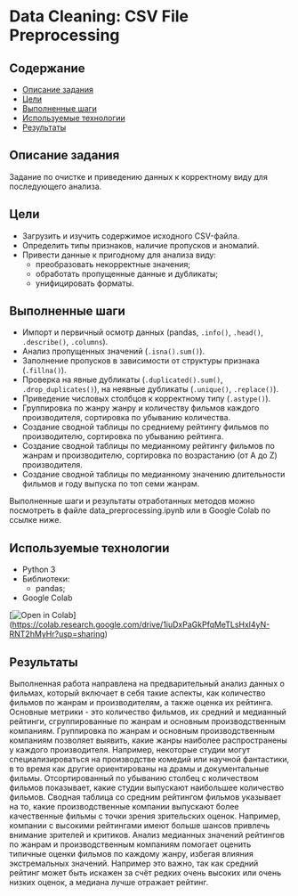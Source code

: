 # Data Cleaning: CSV File Preprocessing

## Содержание
- [Описание задания](#описание-задания)
- [Цели](#цели)
- [Выполненные шаги](#выполненные-шаги)
- [Используемые технологии](#используемые-технологии)
- [Результаты](#результаты)

## Описание задания
Задание по очистке и приведению данных к корректному виду для последующего анализа.

## Цели
- Загрузить и изучить содержимое исходного CSV-файла.
- Определить типы признаков, наличие пропусков и аномалий.
- Привести данные к пригодному для анализа виду:
  - преобразовать некорректные значения;
  - обработать пропущенные данные и дубликаты;
  - унифицировать форматы.

## Выполненные шаги
- Импорт и первичный осмотр данных (pandas, `.info()`, `.head()`, `.describe()`, `.columns`).
- Анализ пропущенных значений (`.isna().sum()`).
- Заполнение пропусков в зависимости от структуры признака (`.fillna()`).
- Проверка на явные дубликаты (`.duplicated().sum()`, `.drop_duplicates()`), на неявные дубликаты (`.unique()`, `.replace()`).
- Приведение числовых столбцов к корректному типу (`.astype()`).
- Группировка по жанру жанру и количеству фильмов каждого производителя, сортировка по убыванию количества.
- Создание сводной таблицы по средниему рейтингу фильмов по производителю, сортировка по убыванию рейтинга.
- Создание сводной таблицы по медианному рейтингу фильмов по жанрам и производителю, сортировка по возрастанию (от A до Z) производителя.
- Создание сводной таблицы по медианному значению длительности фильмов и году выпуска по топ семи жанрам.

Выполненные шаги и результаты отработанных методов можно посмотреть в файле data_preprocessing.ipynb или в Google Colab по ссылке ниже.

## Используемые технологии
- Python 3
- Библиотеки:
  - pandas;
- Google Colab

[![Open in Colab](https://colab.research.google.com/assets/colab-badge.svg)]
(https://colab.research.google.com/drive/1iuDxPaGkPfqMeTLsHxl4yN-RNT2hMyHr?usp=sharing)

## Результаты
Выполненная работа направлена на предварительный анализ данных о фильмах, который включает в себя такие аспекты, как количество фильмов по жанрам и производителям, а также оценка их рейтинга. Основные метрики - это количество фильмов, их средний и медианный рейтинги, сгруппированные по жанрам и основным производственным компаниям.
Группировка по жанрам и основным производственным компаниям позволяет выявить, какие жанры наиболее распространены у каждого производителя. Например, некоторые студии могут специализироваться на производстве комедий или научной фантастики, в то время как другие ориентированы на драмы и документальные фильмы.
Отсортированный по убыванию столбец с количеством фильмов показывает, какие студии выпускают наибольшее количество фильмов.
Сводная таблица со средним рейтингом фильмов указывает на то, какие производственные компании выпускают более качественные фильмы с точки зрения зрительских оценок. Например, компании с высокими рейтингами имеют больше шансов привлечь внимание зрителей и критиков.
Анализ медианных значений рейтингов по жанрам и производственным компаниям помогает оценить типичные оценки фильмов по каждому жанру, избегая влияния экстремальных значений. Например это важно, так как средний рейтинг может быть искажен за счёт редких очень высоких или очень низких оценок, а медиана лучше отражает рейтинг.
